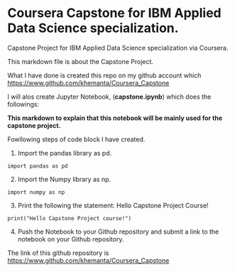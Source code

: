 # Coursera Capstone for IBM Applied Data Science specialization.
Capstone Project for IBM Applied Data Science specialization via Coursera.

This markdown file is about the Capstone Project. 

What I have done is created this repo on my github account which https://www.github.com/khemanta/Coursera_Capstone 

I will alos create Jupyter Notebook, (**capstone.ipynb**) which does the followings:  

**This markdown to explain that this notebook will be mainly used for the capstone project.**

Fowllowing steps of code block I have created.

 1. Import the pandas library as pd.

```
import pandas as pd
```

2. Import the Numpy library as np.

```
import numpy as np
```

3. Print the following the statement: Hello Capstone Project Course!

```
print("Hello Capstone Project course!") 
```

4. Push the Notebook to your Github repository and submit a link to the notebook on your Github repository.

The link of this github repository is https://www.github.com/khemanta/Coursera_Capstone 
